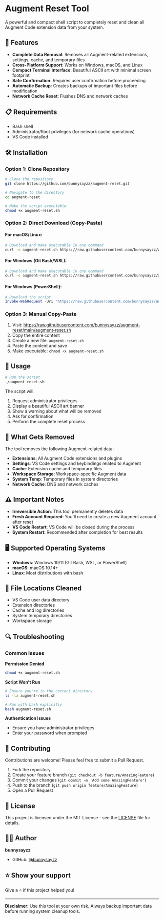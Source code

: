 # Augment Reset Tool

A powerful and compact shell script to completely reset and clean all Augment Code extension data from your system.

## 🚀 Features

- **Complete Data Removal**: Removes all Augment-related extensions, settings, cache, and temporary files
- **Cross-Platform Support**: Works on Windows, macOS, and Linux
- **Compact Terminal Interface**: Beautiful ASCII art with minimal screen footprint
- **Safe Confirmation**: Requires user confirmation before proceeding
- **Automatic Backup**: Creates backups of important files before modification
- **Network Cache Reset**: Flushes DNS and network caches

## 📋 Requirements

- Bash shell
- Administrator/Root privileges (for network cache operations)
- VS Code installed

## 🛠️ Installation

### Option 1: Clone Repository
```bash
# Clone the repository
git clone https://github.com/bunnysayzz/augment-reset.git

# Navigate to the directory
cd augment-reset

# Make the script executable
chmod +x augment-reset.sh
```

### Option 2: Direct Download (Copy-Paste)

#### For macOS/Linux:
```bash
# Download and make executable in one command
curl -o augment-reset.sh https://raw.githubusercontent.com/bunnysayzz/augment-reset/main/augment-reset.sh && chmod +x augment-reset.sh
```

#### For Windows (Git Bash/WSL):
```bash
# Download and make executable in one command
curl -o augment-reset.sh https://raw.githubusercontent.com/bunnysayzz/augment-reset/main/augment-reset.sh && chmod +x augment-reset.sh
```

#### For Windows (PowerShell):
```powershell
# Download the script
Invoke-WebRequest -Uri "https://raw.githubusercontent.com/bunnysayzz/augment-reset/main/augment-reset.sh" -OutFile "augment-reset.sh"
```

### Option 3: Manual Copy-Paste
1. Visit: https://raw.githubusercontent.com/bunnysayzz/augment-reset/main/augment-reset.sh
2. Copy the entire content
3. Create a new file: `augment-reset.sh`
4. Paste the content and save
5. Make executable: `chmod +x augment-reset.sh`

## 🎯 Usage

```bash
# Run the script
./augment-reset.sh
```

The script will:
1. Request administrator privileges
2. Display a beautiful ASCII art banner
3. Show a warning about what will be removed
4. Ask for confirmation
5. Perform the complete reset process

## 🔧 What Gets Removed

The tool removes the following Augment-related data:

- **Extensions**: All Augment Code extensions and plugins
- **Settings**: VS Code settings and keybindings related to Augment
- **Cache**: Extension cache and temporary files
- **Workspace Storage**: Workspace-specific Augment data
- **System Temp**: Temporary files in system directories
- **Network Cache**: DNS and network caches

## ⚠️ Important Notes

- **Irreversible Action**: This tool permanently deletes data
- **Fresh Account Required**: You'll need to create a new Augment account after reset
- **VS Code Restart**: VS Code will be closed during the process
- **System Restart**: Recommended after completion for best results

## 🖥️ Supported Operating Systems

- **Windows**: Windows 10/11 (Git Bash, WSL, or PowerShell)
- **macOS**: macOS 10.14+
- **Linux**: Most distributions with bash

## 📁 File Locations Cleaned

- VS Code user data directory
- Extension directories
- Cache and log directories
- System temporary directories
- Workspace storage

## 🔍 Troubleshooting

### Common Issues

**Permission Denied**
```bash
chmod +x augment-reset.sh
```

**Script Won't Run**
```bash
# Ensure you're in the correct directory
ls -la augment-reset.sh

# Run with bash explicitly
bash augment-reset.sh
```

**Authentication Issues**
- Ensure you have administrator privileges
- Enter your password when prompted

## 🤝 Contributing

Contributions are welcome! Please feel free to submit a Pull Request.

1. Fork the repository
2. Create your feature branch (`git checkout -b feature/AmazingFeature`)
3. Commit your changes (`git commit -m 'Add some AmazingFeature'`)
4. Push to the branch (`git push origin feature/AmazingFeature`)
5. Open a Pull Request

## 📄 License

This project is licensed under the MIT License - see the [LICENSE](LICENSE) file for details.

## 👨‍💻 Author

**bunnysayzz**

- GitHub: [@bunnysayzz](https://github.com/bunnysayzz)

## ⭐ Show your support

Give a ⭐️ if this project helped you!

---

**Disclaimer**: Use this tool at your own risk. Always backup important data before running system cleanup tools.
